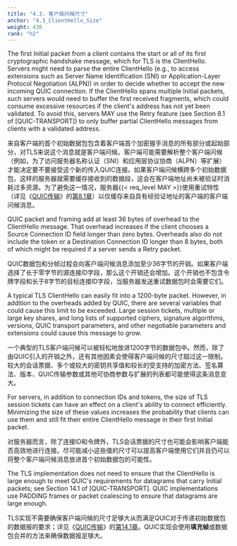 ```yaml
---
title: "4.3. 客户端问候尺寸"
anchor: "4.3_ClientHello_Size"
weight: 430
rank: "h2"
---
```


The first Initial packet from a client contains the start or all of its first cryptographic handshake message, which for TLS is the ClientHello. Servers might need to parse the entire ClientHello (e.g., to access extensions such as Server Name Identification (SNI) or Application-Layer Protocol Negotiation (ALPN)) in order to decide whether to accept the new incoming QUIC connection. If the ClientHello spans multiple Initial packets, such servers would need to buffer the first received fragments, which could consume excessive resources if the client's address has not yet been validated. To avoid this, servers MAY use the Retry feature (see Section 8.1 of [QUIC-TRANSPORT]) to only buffer partial ClientHello messages from clients with a validated address.

来自客户端的首个初始数据包包含着客户端首个加密握手消息的所有部分或起始部分，对TLS来说这个消息就是客户端问候。客户端可能需要解析整个客户端问候（例如，为了访问服务器名称认证（SNI）和应用层协议协商（ALPN）等扩展）才能决定要不要接受这个新的传入QUIC连接。如果客户端问候横跨多个初始数据包，这样的服务器就需要缓存接收到的数据段，这会在客户端地址尚未被验证时消耗过多资源。为了避免这一情况，服务器{{< req_level MAY >}}使用重试特性（详见《[QUIC传输]()》的[第8.1章]()）以仅缓存来自具有经验证地址的客户端的客户端问候消息。

QUIC packet and framing add at least 36 bytes of overhead to the ClientHello message. That overhead increases if the client chooses a Source Connection ID field longer than zero bytes. Overheads also do not include the token or a Destination Connection ID longer than 8 bytes, both of which might be required if a server sends a Retry packet.

QUIC数据包和分帧过程会向客户端问候消息添加至少36字节的开销。如果客户端选择了长于零字节的源连接ID字段，那么这个开销还会增加。这个开销也不包含令牌字段和长于8字节的目标连接ID字段，当服务器发送重试数据包时会需要它们。

A typical TLS ClientHello can easily fit into a 1200-byte packet. However, in addition to the overheads added by QUIC, there are several variables that could cause this limit to be exceeded. Large session tickets, multiple or large key shares, and long lists of supported ciphers, signature algorithms, versions, QUIC transport parameters, and other negotiable parameters and extensions could cause this message to grow.

一个典型的TLS客户端问候可以被轻松地放进1200字节的数据包中。然而，除了由QUIC引入的开销之外，还有其他因素会使得客户端问候的尺寸超过这一限制。较大的会话票据、多个或较大的密钥共享值和较长的受支持的加密方法、签名算法、版本、QUIC传输参数或其他可协商参数与扩展的列表都可能使得这条消息变大。

For servers, in addition to connection IDs and tokens, the size of TLS session tickets can have an effect on a client's ability to connect efficiently. Minimizing the size of these values increases the probability that clients can use them and still fit their entire ClientHello message in their first Initial packet.

对服务器而言，除了连接ID和令牌外，TLS会话票据的尺寸也可能会影响客户端能否高效地进行连接。尽可能减小这些值的尺寸可以提高客户端使用它们并且仍可以将整个客户端问候消息放进首个初始数据包的可能性。

The TLS implementation does not need to ensure that the ClientHello is large enough to meet QUIC's requirements for datagrams that carry Initial packets; see Section 14.1 of [QUIC-TRANSPORT]. QUIC implementations use PADDING frames or packet coalescing to ensure that datagrams are large enough.

TLS实现不需要确保客户端问候的尺寸足够大从而满足QUIC对于传递初始数据包的数据报的要求；详见《[QUIC传输]()》的[第14.1章]()。QUIC实现会使用**填充帧**或数据包合并的方法来确保数据报足够大。
